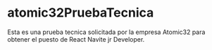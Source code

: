 # atomic32PruebaTecnica
Esta es una prueba tecnica solicitada por la empresa Atomic32 para obtener el puesto de React Navite jr Developer.
